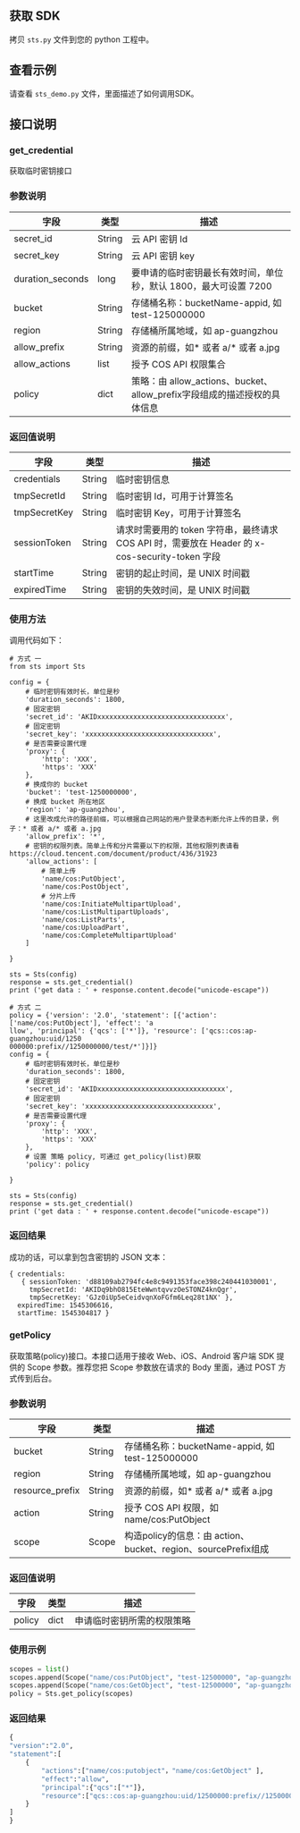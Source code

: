 ## 获取 SDK

拷贝 `sts.py` 文件到您的 python 工程中。

## 查看示例

请查看 `sts_demo.py` 文件，里面描述了如何调用SDK。

## 接口说明

### get_credential

获取临时密钥接口

### 参数说明

|字段|类型|描述|
| ---- | ---- | ---- |
|secret_id|String| 云 API 密钥 Id|
|secret_key|String| 云 API 密钥 key|
|duration_seconds|long| 要申请的临时密钥最长有效时间，单位秒，默认 1800，最大可设置 7200 |
|bucket|String| 存储桶名称：bucketName-appid, 如 test-125000000|
|region|String| 存储桶所属地域，如 ap-guangzhou|
|allow_prefix|String|资源的前缀，如* 或者 a/* 或者 a.jpg|
|allow_actions|list| 授予 COS API 权限集合|
|policy|dict| 策略：由 allow_actions、bucket、allow_prefix字段组成的描述授权的具体信息|

### 返回值说明

|字段|类型|描述|
| ---- | ---- | ---- |
|credentials | String | 临时密钥信息 |
|tmpSecretId | String | 临时密钥 Id，可用于计算签名 |
|tmpSecretKey | String | 临时密钥 Key，可用于计算签名 |
|sessionToken | String | 请求时需要用的 token 字符串，最终请求 COS API 时，需要放在 Header 的 x-cos-security-token 字段 |
|startTime | String | 密钥的起止时间，是 UNIX 时间戳 |
|expiredTime | String | 密钥的失效时间，是 UNIX 时间戳 |

### 使用方法

调用代码如下：

```
# 方式 一
from sts import Sts

config = {
    # 临时密钥有效时长，单位是秒
    'duration_seconds': 1800,
    # 固定密钥
    'secret_id': 'AKIDxxxxxxxxxxxxxxxxxxxxxxxxxxxxxxxx', 
    # 固定密钥
    'secret_key': 'xxxxxxxxxxxxxxxxxxxxxxxxxxxxxxxx',
    # 是否需要设置代理
	'proxy': {
		'http': 'XXX',
		'https': 'XXX'
	},
    # 换成你的 bucket
    'bucket': 'test-1250000000', 
    # 换成 bucket 所在地区
    'region': 'ap-guangzhou',
    # 这里改成允许的路径前缀，可以根据自己网站的用户登录态判断允许上传的目录，例子：* 或者 a/* 或者 a.jpg
    'allow_prefix': '*', 
    # 密钥的权限列表。简单上传和分片需要以下的权限，其他权限列表请看 https://cloud.tencent.com/document/product/436/31923
    'allow_actions': [
        # 简单上传
        'name/cos:PutObject',
        'name/cos:PostObject',
        # 分片上传
        'name/cos:InitiateMultipartUpload',
        'name/cos:ListMultipartUploads',
        'name/cos:ListParts',
        'name/cos:UploadPart',
        'name/cos:CompleteMultipartUpload'
    ]

}

sts = Sts(config)
response = sts.get_credential()
print ('get data : ' + response.content.decode("unicode-escape"))

# 方式 二
policy = {'version': '2.0', 'statement': [{'action': ['name/cos:PutObject'], 'effect': 'a
llow', 'principal': {'qcs': ['*']}, 'resource': ['qcs::cos:ap-guangzhou:uid/1250
000000:prefix//1250000000/test/*']}]}
config = {
    # 临时密钥有效时长，单位是秒
    'duration_seconds': 1800,
    # 固定密钥
    'secret_id': 'AKIDxxxxxxxxxxxxxxxxxxxxxxxxxxxxxxxx', 
    # 固定密钥
    'secret_key': 'xxxxxxxxxxxxxxxxxxxxxxxxxxxxxxxx',
    # 是否需要设置代理
	'proxy': {
		'http': 'XXX',
		'https': 'XXX'
	},
	# 设置 策略 policy, 可通过 get_policy(list)获取
    'policy': policy

}

sts = Sts(config)
response = sts.get_credential()
print ('get data : ' + response.content.decode("unicode-escape"))
```

### 返回结果

成功的话，可以拿到包含密钥的 JSON 文本：

```
{ credentials:
   { sessionToken: 'd88109ab2794fc4e8c9491353face398c240441030001',
     tmpSecretId: 'AKIDq9bhO815EteWwntqvvzOeSTONZ4knQgr',
     tmpSecretKey: 'GJz0iUp5eCeidvqnXoFGfm6Leq28t1NX' },
  expiredTime: 1545306616,
  startTime: 1545304817 }
```

### getPolicy

获取策略(policy)接口。本接口适用于接收 Web、iOS、Android 客户端 SDK 提供的 Scope 参数。推荐您把 Scope 参数放在请求的 Body 里面，通过 POST 方式传到后台。

### 参数说明

|字段|类型|描述|
| ---- | ---- | ---- |
|bucket|String| 存储桶名称：bucketName-appid, 如 test-125000000|
|region|String| 存储桶所属地域，如 ap-guangzhou|
|resource_prefix|String|资源的前缀，如* 或者 a/* 或者 a.jpg|
|action|String| 授予 COS API 权限，如 name/cos:PutObject |
|scope|Scope| 构造policy的信息：由 action、bucket、region、sourcePrefix组成|

### 返回值说明
|字段|类型|描述|
| ---- | ---- | ---- |
|policy | dict | 申请临时密钥所需的权限策略 |

### 使用示例
```python
scopes = list()
scopes.append(Scope("name/cos:PutObject", "test-12500000", "ap-guangzhou", "/1.txt"));
scopes.append(Scope("name/cos:GetObject", "test-12500000", "ap-guangzhou", "/dir/*"));
policy = Sts.get_policy(scopes)
```
### 返回结果
```python
{
"version":"2.0",
"statement":[
	{
		"actions":["name/cos:putobject"，"name/cos:GetObject" ],
		"effect":"allow",
		"principal":{"qcs":["*"]},
		"resource":["qcs::cos:ap-guangzhou:uid/12500000:prefix//12500000/test/test/1.txt"，"qcs::cos:ap-guangzhou:uid/12500000:prefix//12500000/test/dir/*" ]
	}
]
}
```
